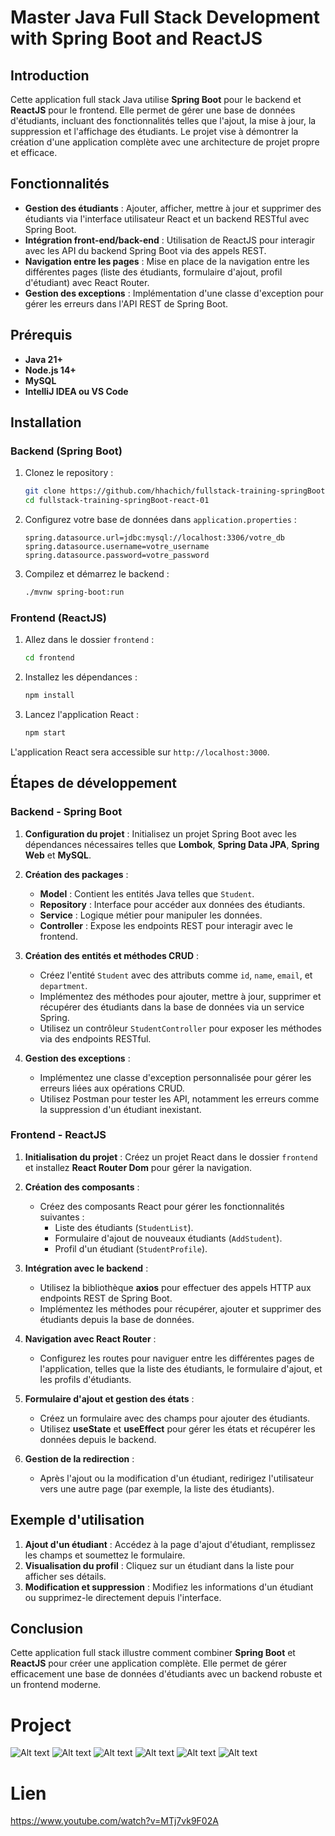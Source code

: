 # Master Java Full Stack Development with Spring Boot and ReactJS

## Introduction
Cette application full stack Java utilise **Spring Boot** pour le backend et **ReactJS** pour le frontend. Elle permet de gérer une base de données d'étudiants, incluant des fonctionnalités telles que l'ajout, la mise à jour, la suppression et l'affichage des étudiants. Le projet vise à démontrer la création d'une application complète avec une architecture de projet propre et efficace.

## Fonctionnalités
- **Gestion des étudiants** : Ajouter, afficher, mettre à jour et supprimer des étudiants via l'interface utilisateur React et un backend RESTful avec Spring Boot.
- **Intégration front-end/back-end** : Utilisation de ReactJS pour interagir avec les API du backend Spring Boot via des appels REST.
- **Navigation entre les pages** : Mise en place de la navigation entre les différentes pages (liste des étudiants, formulaire d'ajout, profil d'étudiant) avec React Router.
- **Gestion des exceptions** : Implémentation d'une classe d'exception pour gérer les erreurs dans l'API REST de Spring Boot.

## Prérequis
- **Java 21+**
- **Node.js 14+**
- **MySQL**
- **IntelliJ IDEA ou VS Code**

## Installation

### Backend (Spring Boot)
1. Clonez le repository :
   ```bash
   git clone https://github.com/hhachich/fullstack-training-springBoot-react-01.git
   cd fullstack-training-springBoot-react-01
   ```

2. Configurez votre base de données dans `application.properties` :
   ```properties
   spring.datasource.url=jdbc:mysql://localhost:3306/votre_db
   spring.datasource.username=votre_username
   spring.datasource.password=votre_password
   ```

3. Compilez et démarrez le backend :
   ```bash
   ./mvnw spring-boot:run
   ```

### Frontend (ReactJS)
1. Allez dans le dossier `frontend` :
   ```bash
   cd frontend
   ```

2. Installez les dépendances :
   ```bash
   npm install
   ```

3. Lancez l'application React :
   ```bash
   npm start
   ```

L'application React sera accessible sur `http://localhost:3000`.

## Étapes de développement

### Backend - Spring Boot
1. **Configuration du projet** : Initialisez un projet Spring Boot avec les dépendances nécessaires telles que **Lombok**, **Spring Data JPA**, **Spring Web** et **MySQL**.
   
2. **Création des packages** :
   - **Model** : Contient les entités Java telles que `Student`.
   - **Repository** : Interface pour accéder aux données des étudiants.
   - **Service** : Logique métier pour manipuler les données.
   - **Controller** : Expose les endpoints REST pour interagir avec le frontend.

3. **Création des entités et méthodes CRUD** :
   - Créez l'entité `Student` avec des attributs comme `id`, `name`, `email`, et `department`.
   - Implémentez des méthodes pour ajouter, mettre à jour, supprimer et récupérer des étudiants dans la base de données via un service Spring.
   - Utilisez un contrôleur `StudentController` pour exposer les méthodes via des endpoints RESTful.

4. **Gestion des exceptions** :
   - Implémentez une classe d'exception personnalisée pour gérer les erreurs liées aux opérations CRUD.
   - Utilisez Postman pour tester les API, notamment les erreurs comme la suppression d'un étudiant inexistant.

### Frontend - ReactJS
1. **Initialisation du projet** : Créez un projet React dans le dossier `frontend` et installez **React Router Dom** pour gérer la navigation.

2. **Création des composants** :
   - Créez des composants React pour gérer les fonctionnalités suivantes :
     - Liste des étudiants (`StudentList`).
     - Formulaire d'ajout de nouveaux étudiants (`AddStudent`).
     - Profil d'un étudiant (`StudentProfile`).

3. **Intégration avec le backend** :
   - Utilisez la bibliothèque **axios** pour effectuer des appels HTTP aux endpoints REST de Spring Boot.
   - Implémentez les méthodes pour récupérer, ajouter et supprimer des étudiants depuis la base de données.

4. **Navigation avec React Router** :
   - Configurez les routes pour naviguer entre les différentes pages de l'application, telles que la liste des étudiants, le formulaire d'ajout, et les profils d'étudiants.

5. **Formulaire d'ajout et gestion des états** :
   - Créez un formulaire avec des champs pour ajouter des étudiants.
   - Utilisez **useState** et **useEffect** pour gérer les états et récupérer les données depuis le backend.

6. **Gestion de la redirection** :
   - Après l'ajout ou la modification d'un étudiant, redirigez l'utilisateur vers une autre page (par exemple, la liste des étudiants).

## Exemple d'utilisation

1. **Ajout d'un étudiant** : Accédez à la page d'ajout d'étudiant, remplissez les champs et soumettez le formulaire.
2. **Visualisation du profil** : Cliquez sur un étudiant dans la liste pour afficher ses détails.
3. **Modification et suppression** : Modifiez les informations d'un étudiant ou supprimez-le directement depuis l'interface.

## Conclusion

Cette application full stack illustre comment combiner **Spring Boot** et **ReactJS** pour créer une application complète. Elle permet de gérer efficacement une base de données d'étudiants avec un backend robuste et un frontend moderne.

# Project
![Alt text](/images/1.png)
![Alt text](/images/2.png)
![Alt text](/images/3.png)
![Alt text](/images/4.png)
![Alt text](/images/5.png)
![Alt text](/images/6.png)

# Lien
https://www.youtube.com/watch?v=MTj7vk9F02A
